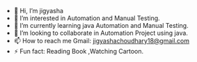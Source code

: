 - 👋 Hi, I’m jigyasha
- 👀 I’m interested in Automation and Manual Testing.
- 🌱 I’m currently learning java Automation and Manual Testing.
- 💞️ I’m looking to collaborate in Automation Project using java.
- 📫 How to reach me Gmail: jigyashachoudhary18@gmail.com
- ⚡ Fun fact: Reading Book ,Watching Cartoon.

<!---
jigyasha401/jigyasha401 is a ✨ special ✨ repository because its `README.md` (this file) appears on your GitHub profile.
You can click the Preview link to take a look at your changes.
--->
